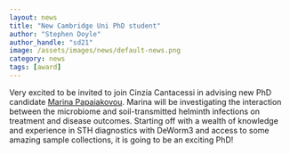 ```yaml
---
layout: news
title: "New Cambridge Uni PhD student"
author: "Stephen Doyle"
author_handle: "sd21"
image: /assets/images/news/default-news.png
category: news
tags: [award]
---
```


Very excited to be invited to join Cinzia Cantacessi in advising new PhD candidate [Marina Papaiakovou]. Marina will be investigating the interaction between the microbiome and soil-transmitted helminth infections on treatment and disease outcomes. Starting off with a wealth of knowledge and experience in STH diagnostics with DeWorm3 and access to some amazing sample collections, it is going to be an exciting PhD!  

[Marina Papaiakovou]: https://twitter.com/lamarevilia 
